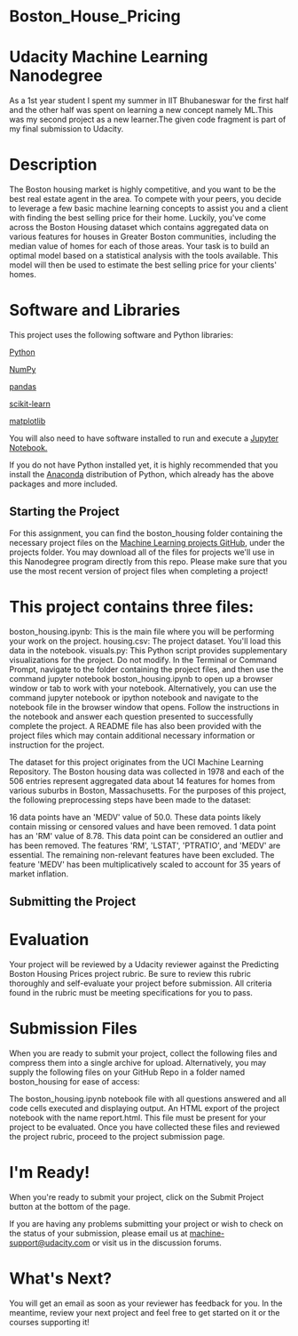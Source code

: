 # Boston_House_Pricing
# Udacity Machine Learning Nanodegree

As a 1st year student I spent my summer in IIT Bhubaneswar for the first half and the other half was spent on learning a new concept namely ML.This was my second project as a new learner.The given code fragment is part of my final submission to Udacity.

# Description

The Boston housing market is highly competitive, and you want to be the best real estate agent in the area. To compete with your peers, you decide to leverage a few basic machine learning concepts to assist you and a client with finding the best selling price for their home. Luckily, you've come across the Boston Housing dataset which contains aggregated data on various features for houses in Greater Boston communities, including the median value of homes for each of those areas. Your task is to build an optimal model based on a statistical analysis with the tools available. This model will then be used to estimate the best selling price for your clients' homes.

# Software and Libraries

This project uses the following software and Python libraries:

[Python](https://www.python.org/download/releases/3.0/)

[NumPy](http://www.numpy.org)

[pandas](http://pandas.pydata.org)

[scikit-learn](http://scikit-learn.org/stable/)

[matplotlib](http://matplotlib.org)

You will also need to have software installed to run and execute a [Jupyter Notebook.](http://ipython.org/notebook.html)

If you do not have Python installed yet, it is highly recommended that you install the [Anaconda](http://continuum.io/downloads) distribution of Python, which already has the above packages and more included.

## Starting the Project

For this assignment, you can find the boston_housing folder containing the necessary project files on the [Machine Learning projects GitHub](https://github.com/udacity/machine-learning), under the projects folder. You may download all of the files for projects we'll use in this Nanodegree program directly from this repo. Please make sure that you use the most recent version of project files when completing a project!

# This project contains three files:

boston_housing.ipynb: This is the main file where you will be performing your work on the project.
housing.csv: The project dataset. You'll load this data in the notebook.
visuals.py: This Python script provides supplementary visualizations for the project. Do not modify.
In the Terminal or Command Prompt, navigate to the folder containing the project files, and then use the command jupyter notebook boston_housing.ipynb to open up a browser window or tab to work with your notebook. Alternatively, you can use the command jupyter notebook or ipython notebook and navigate to the notebook file in the browser window that opens. Follow the instructions in the notebook and answer each question presented to successfully complete the project. A README file has also been provided with the project files which may contain additional necessary information or instruction for the project.

The dataset for this project originates from the UCI Machine Learning Repository. The Boston housing data was collected in 1978 and each of the 506 entries represent aggregated data about 14 features for homes from various suburbs in Boston, Massachusetts. For the purposes of this project, the following preprocessing steps have been made to the dataset:

16 data points have an 'MEDV' value of 50.0. These data points likely contain missing or censored values and have been removed.
1 data point has an 'RM' value of 8.78. This data point can be considered an outlier and has been removed.
The features 'RM', 'LSTAT', 'PTRATIO', and 'MEDV' are essential. The remaining non-relevant features have been excluded.
The feature 'MEDV' has been multiplicatively scaled to account for 35 years of market inflation.

## Submitting the Project

# Evaluation

Your project will be reviewed by a Udacity reviewer against the Predicting Boston Housing Prices project rubric. Be sure to review this rubric thoroughly and self-evaluate your project before submission. All criteria found in the rubric must be meeting specifications for you to pass.

# Submission Files

When you are ready to submit your project, collect the following files and compress them into a single archive for upload. Alternatively, you may supply the following files on your GitHub Repo in a folder named boston_housing for ease of access:

The boston_housing.ipynb notebook file with all questions answered and all code cells executed and displaying output.
An HTML export of the project notebook with the name report.html. This file must be present for your project to be evaluated.
Once you have collected these files and reviewed the project rubric, proceed to the project submission page.

# I'm Ready!

When you're ready to submit your project, click on the Submit Project button at the bottom of the page.

If you are having any problems submitting your project or wish to check on the status of your submission, please email us at machine-support@udacity.com or visit us in the discussion forums.

# What's Next?

You will get an email as soon as your reviewer has feedback for you. In the meantime, review your next project and feel free to get started on it or the courses supporting it!
